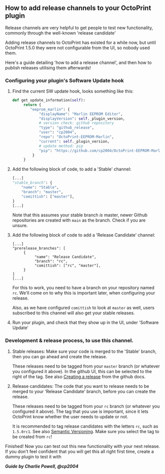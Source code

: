 ## How to add release channels to your OctoPrint plugin

Release channels are very helpful to get people to test new functionality, commonly through the well-known 'release candidate'

Adding release channels to OctoPrint has existed for a while now, but until OctoPrint 1.5.0 they were not configurable from the UI, so nobody used them.

Here's a guide detailing 'how to add a release channel', and then how to publish releases utilising them afterwards!

### Configuring your plugin's Software Update hook

1. Find the current SW update hook, looks something like this:
   ```python
   def get_update_information(self):
        return {
           "eeprom_marlin": {
               "displayName": "Marlin EEPROM Editor",
               "displayVersion": self._plugin_version,
               # version check: github repository
               "type": "github_release",
               "user": "cp2004",
               "repo": "OctoPrint-EEPROM-Marlin",
               "current": self._plugin_version,
               # update method: pip
               "pip": "https://github.com/cp2004/OctoPrint-EEPROM-Marlin/archive/{target_version}.zip",
            }
        }
    ```
2. Add the following block of code, to add a 'Stable' channel:
    ```python
    [...]
    "stable_branch": {
        "name": "Stable",
        "branch": "master",
        "comittish": ["master"],
    }
    [...]
    ```
    Note that this assumes your stable branch *is* master, newer Github repositories are created with `main` as the branch. Check if you are unsure.
3. Add the following block of code to add a 'Release Candidate' channel:
   ```
   [...]
   "prerelease_branches": [
        {
             "name": "Release Candidate",
             "branch": "rc",
             "comittish": ["rc", "master"],
        }
   ]
   [...]
   ```
   For this to work, you need to have a branch on your repository named `rc`. We'll come on to why this is important later, when configuring your release. 
   
   Also, as we have configured `comittish` to look at `master` as well, users subscribed to this channel will also get your stable releases.
4. Run your plugin, and check that they show up in the UI, under 'Software Update'

### Development & release process, to use this channel.
1. Stable releases:
   Make sure your code is merged to the 'Stable' branch, then you can go ahead and create the release.
   
   These releases need to be tagged from your `master` branch (or whatever you configured it above). 
   In the github UI, this can be selected to the right of the tag. See also [Creating a release](https://docs.github.com/en/free-pro-team@latest/github/administering-a-repository/managing-releases-in-a-repository#creating-a-release)
   from the github docs.
   
2. Release candidates:
   The code that you want to release needs to be merged to your 'Release Candidate' branch, before you can create the release.
   
   These releases need to be tagged from your `rc` branch (or whatever you configured it above).
   The tag that you use is important, since it lets OctoPrint know whether the user needs to update or not.
   
   It is recommended to tag release candidates with the letters `rc`, such as `1.5.0rc1`. See also [Semantic Versioning](https://semver.org/).
   Make sure you select the tag to be created from `rc`!
   
 Finished! Now you can test out this new functionality with your next release. 
 If you don't feel confident that you will get this all right first time, create a dummy plugin to test it with
 
 ***Guide by Charlie Powell, @cp2004***
 
 
